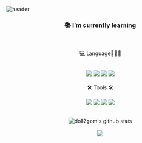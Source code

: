 ![header](https://capsule-render.vercel.app/api?height=230&type=waving&color=gradient&text=doll2gom's%20GitHub&fontSize=55&fontAlignY=35&desc=welcome&descSize=25&descAlignY=55&animation=twinkling)

<div align="center">

### 📚 I’m currently learning

<br>
<br>💻 Language👩🏻‍💻
<br>
<br>

<img src="https://img.shields.io/badge/Python-3766AB?style=flat-square&logo=Python&logoColor=white"/></a>
<img src="https://img.shields.io/badge/MySQL-4479A1?style=flat-square&logo=MySQL&logoColor=white"/></a>
<img src="https://img.shields.io/badge/HTML5-E34F26?style=flat&logo=HTML5&logoColor=white" />
<img src="https://img.shields.io/badge/CSS3-1572B6?style=flat-square&logo=CSS3&logoColor=white" />
<br>
<br>
🛠️ Tools 🛠️
<br>
<br>
<img src="https://img.shields.io/badge/Git-F05032?style=flat-square&logo=Git&logoColor=white"/></a>
<img src="https://img.shields.io/badge/GitHub-181717?style=flat-square&logo=github&logoColor=white"/></a>
<img src="https://img.shields.io/badge/Visual Studio Code-007ACC?style=flat&logo=Visual Studio Code&logoColor=ffffff"/></a>
<img src="https://img.shields.io/badge/Notion-white?style=flat&logo=Notion&logoColor=black"/></a>
<br>
<br>

![doll2gom's github stats](https://github-readme-stats.vercel.app/api?username=doll2gom&show_icons=true&theme=radical)
<br>
<br>
<img src="https://github-readme-stats.vercel.app/api/top-langs/?username=doll2gom&layout=compact&theme=tokyonight">
<br>
<br>
